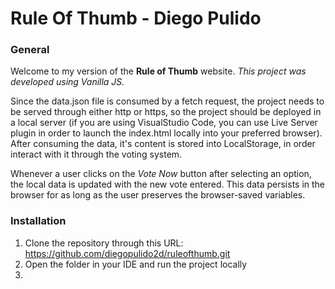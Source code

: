 # Rule Of Thumb - Diego Pulido

### General

Welcome to my version of the **Rule of Thumb** website.
*This project was developed using Vanilla JS.*

Since the data.json file is consumed by a fetch request, the project needs to be served through either http or https, so the project should be deployed in a local server (if you are using VisualStudio Code, you can use Live Server plugin in order to launch the index.html locally into your preferred browser).
After consuming the data, it's content is stored into LocalStorage, in order interact with it through the voting system.

Whenever a user clicks on the *Vote Now* button after selecting an option, the local data is updated with the new vote entered. This data persists in the browser for as long as the user preserves the browser-saved variables.

### Installation

1. Clone the repository through this URL: https://github.com/diegopulido2d/ruleofthumb.git
2. Open the folder in your IDE and run the project locally
3. 